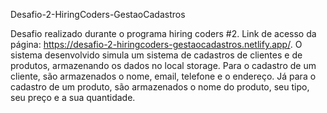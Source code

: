 Desafio-2-HiringCoders-GestaoCadastros

Desafio realizado durante o programa hiring coders #2.
Link de acesso da página: https://desafio-2-hiringcoders-gestaocadastros.netlify.app/.
O sistema desenvolvido simula um sistema de cadastros de clientes e de produtos, armazenando os dados no local storage. Para o cadastro de um cliente, são armazenados o nome, email, telefone  e o endereço. Já para o cadastro de um produto, são armazenados o nome do produto, seu tipo, seu preço e a sua quantidade.